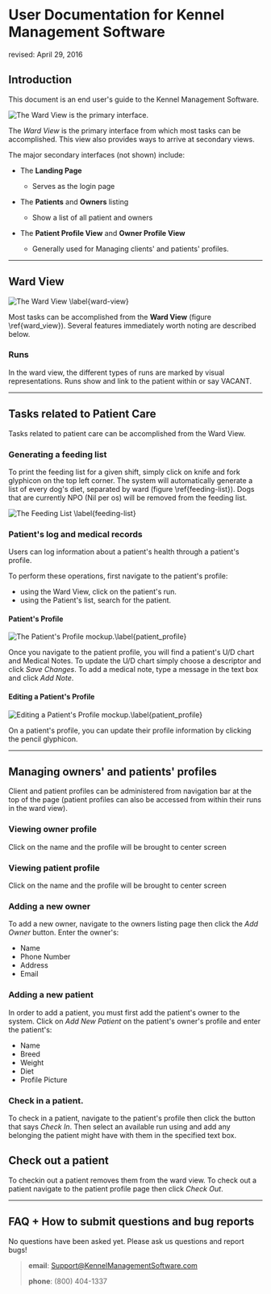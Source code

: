# User Documentation for Kennel Management Software

revised: April 29, 2016

<!-- TODO: add table of contents, or navigation of some sort -->
<!-- TODO: replace the mockup images with real images -->

## Introduction

This document is an end user's guide to the Kennel Management Software.

![The *Ward View* is the primary interface.](ward_view.png)

The *Ward View* is the primary interface from which most tasks can be
accomplished. This view also provides ways to arrive at secondary views.

The major secondary interfaces (not shown) include:

- The **Landing Page** 

    + Serves as the login page

- The **Patients** and  **Owners** listing 

    + Show a list of all patient and owners

- The **Patient Profile View** and **Owner Profile View**

    - Generally used for Managing clients' and patients' profiles.


-------------------------------------------------------------------

## Ward View

![The *Ward View* \label{ward-view}](ward-view.png)

Most tasks can be accomplished from the **Ward View** (figure \ref{ward_view}). 
Several features immediately worth noting are described below.

### Runs

In the ward view, the different types of runs are marked by visual
representations. Runs show and link to the patient within or say VACANT.

-------------------------------------------------------------------

## Tasks related to Patient Care

Tasks related to patient care can be accomplished from the Ward View.

### Generating a feeding list

To print the feeding list for a given shift, 
simply click on knife and fork glyphicon on the top left corner. 
The system will automatically generate a
list of every dog's diet, separated by ward (figure \ref{feeding-list}). Dogs
that are currently NPO (Nil per os) will be removed from the feeding
list.

![The *Feeding List* \label{feeding-list}](feeding-list.png)

### Patient's log and medical records

Users can log information about a patient's health through a patient's profile.

To perform these operations, first navigate to the patient's profile:

- using the Ward View, click on the patient's run.
- using the Patient's list, search for the patient.

#### Patient's Profile

![The *Patient's Profile* mockup.\label{patient_profile}](patient_profile.png)

Once you navigate to the patient profile, you will find a patient's U/D chart and Medical Notes.
To update the U/D chart simply choose a descriptor and click *Save Changes*.
To add a medical note, type a message in the text box and click *Add Note*.

#### Editing a Patient's Profile 

![Editing a *Patient's Profile* mockup.\label{patient_profile}](edit_patient.png)

On a patient's profile, you can update their profile information by clicking the pencil glyphicon.

-------------------------------------------------------------------

## Managing owners' and patients' profiles

Client and patient profiles can be administered from navigation bar at the
top of the page (patient profiles can also be accessed from within
their runs in the ward view).

### Viewing owner profile

Click on the name and the profile will be brought to center screen

### Viewing patient profile

Click on the name and the profile will be brought to center screen

### Adding a new owner

To add a new owner, navigate to the owners listing page then click the *Add Owner* button.
Enter the owner's:

- Name
- Phone Number
- Address
- Email


### Adding a new patient

In order to add a patient, you must first add the patient's owner to the system.
Click on *Add New Patient* on the patient's owner's profile and enter the patient's:

- Name
- Breed
- Weight
- Diet
- Profile Picture


### Check in a patient. 

To check in a patient, navigate to the patient's profile then click the button that says *Check In*.
Then select an available run using and add any belonging the patient might have with them in the specified text box.


## Check out a patient

To checkin out a patient removes them from the ward view. 
To check out a patient navigate to the patient profile page then click *Check Out*.


-------------------------------------------------------------------

## FAQ + How to submit questions and bug reports

No questions have been asked yet. Please ask us questions and report bugs! 

> **email**: <Support@KennelManagementSoftware.com>
> 
> **phone**: (800) 404-1337

